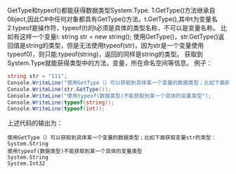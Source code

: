 GetType和typeof()都能获得数据类型System.Type.
1:GetType()方法继承自0bject,因此C#中任何对象都具有GetType()方法，t.GetType(),其中t为变量名2:typeof是操作符，typeof(t)的t必须是具体的类型名称，不可以是变量名称。
比如有这样一个变量i:
string str = new string();
使用GetType()，str.GetType()返回值是string的类型，但是无法使用typeof(str)，因为str是一个变量使用typeof0)，则只能:typeof(string)，返回的同样是string的类型。
获取到System.Type就能获得类型中的方法，变量，所在命名空间等信息。
例子：
```c#
string str = "111";
Console.WriteLine("使用GetType（）可以获取到具体某一个变量的数据类型；比如下面获取变量str的类型：");
Console.WriteLine(str.GetType());
Console.WriteLine("使用typeof(数据类型)不能获取到某一个具体的变量类型");
Console.WriteLine(typeof(string));
Console.WriteLine(typeof(int));
```
上述代码的输出为：
``` 
使用GetType（）可以获取到具体某一个变量的数据类型；比如下面获取变量str的类型：
System.String
使用typeof(数据类型)不能获取到某一个具体的变量类型
System.String
System.Int32
```